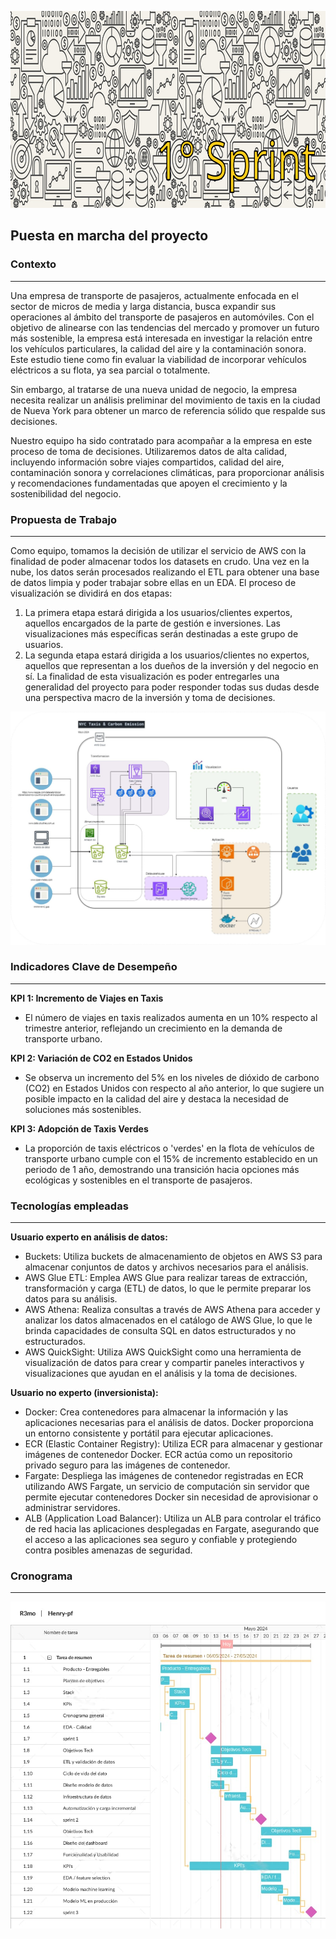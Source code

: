 

<p align="center">
<img src="Imagenes_1/banner_1_sprint.png" width="996" height="315""  >
</p>


## Puesta en marcha del proyecto
### Contexto
---
Una empresa de transporte de pasajeros, actualmente enfocada en el sector de micros de media y larga distancia, busca expandir sus operaciones al ámbito del transporte de pasajeros en automóviles. Con el objetivo de alinearse con las tendencias del mercado y promover un futuro más sostenible, la empresa está interesada en investigar la relación entre los vehículos particulares, la calidad del aire y la contaminación sonora. Este estudio tiene como fin evaluar la viabilidad de incorporar vehículos eléctricos a su flota, ya sea parcial o totalmente.

Sin embargo, al tratarse de una nueva unidad de negocio, la empresa necesita realizar un análisis preliminar del movimiento de taxis en la ciudad de Nueva York para obtener un marco de referencia sólido que respalde sus decisiones.

Nuestro equipo ha sido contratado para acompañar a la empresa en este proceso de toma de decisiones. Utilizaremos datos de alta calidad, incluyendo información sobre viajes compartidos, calidad del aire, contaminación sonora y correlaciones climáticas, para proporcionar análisis y recomendaciones fundamentadas que apoyen el crecimiento y la sostenibilidad del negocio.


### Propuesta de Trabajo
---
Como equipo, tomamos la decisión de utilizar el servicio de AWS con la finalidad de poder almacenar todos los datasets en crudo. Una vez en la nube, los datos serán procesados realizando el ETL para obtener una base de datos limpia y poder trabajar sobre ellas en un EDA.
El proceso de visualización se dividirá en dos etapas:
1. La primera etapa estará dirigida a los usuarios/clientes expertos, aquellos encargados de la parte de gestión e inversiones. Las visualizaciones más específicas serán destinadas a este grupo de usuarios.
2. La segunda etapa estará dirigida a los usuarios/clientes no expertos, aquellos que representan a los dueños de la inversión y del negocio en sí. La finalidad de esta visualización es poder entregarles una generalidad del proyecto para poder responder todas sus dudas desde una perspectiva macro de la inversión y toma de decisiones.



<p align="center">
  <img src="Imagenes_1/Architecture_01.jpg"  />
</p>

### Indicadores Clave de Desempeño
---
**KPI 1: Incremento de Viajes en Taxis**
- El número de viajes en taxis realizados aumenta en un 10% respecto al trimestre anterior, reflejando un crecimiento en la demanda de transporte urbano.

**KPI 2: Variación de CO2 en Estados Unidos**
- Se observa un incremento del 5% en los niveles de dióxido de carbono (CO2) en Estados Unidos con respecto al año anterior, lo que sugiere un posible impacto en la calidad del aire y destaca la necesidad de soluciones más sostenibles.

**KPI 3: Adopción de Taxis Verdes**
- La proporción de taxis eléctricos o 'verdes' en la flota de vehículos de transporte urbano cumple con el 15% de incremento establecido en un periodo de 1 año, demostrando una transición hacia opciones más ecológicas y sostenibles en el transporte de pasajeros.




### Tecnologías empleadas
---
**Usuario experto en análisis de datos:**

- Buckets: Utiliza buckets de almacenamiento de objetos en AWS S3 para almacenar conjuntos de datos y archivos necesarios para el análisis.
- AWS Glue ETL: Emplea AWS Glue para realizar tareas de extracción, transformación y carga (ETL) de datos, lo que le permite preparar los datos para su análisis.
- AWS Athena: Realiza consultas a través de AWS Athena para acceder y analizar los datos almacenados en el catálogo de AWS Glue, lo que le brinda capacidades de consulta SQL en datos estructurados y no estructurados.
- AWS QuickSight: Utiliza AWS QuickSight como una herramienta de visualización de datos para crear y compartir paneles interactivos y visualizaciones que ayudan en el análisis y la toma de decisiones.

**Usuario no experto (inversionista):**

- Docker: Crea contenedores para almacenar la información y las aplicaciones necesarias para el análisis de datos. Docker proporciona un entorno consistente y portátil para ejecutar aplicaciones.
- ECR (Elastic Container Registry): Utiliza ECR para almacenar y gestionar imágenes de contenedor Docker. ECR actúa como un repositorio privado seguro para las imágenes de contenedor.
- Fargate: Despliega las imágenes de contenedor registradas en ECR utilizando AWS Fargate, un servicio de computación sin servidor que permite ejecutar contenedores Docker sin necesidad de aprovisionar o administrar servidores.
- ALB (Application Load Balancer): Utiliza un ALB para controlar el tráfico de red hacia las aplicaciones desplegadas en Fargate, asegurando que el acceso a las aplicaciones sea seguro y confiable y protegiendo contra posibles amenazas de seguridad.

### Cronograma
---
<p align="center">
  <img src="Imagenes_1/gantt.jpeg"  />
</p>





